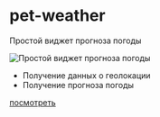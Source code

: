 # pet-weather
Простой виджет прогноза погоды


![Простой виджет прогноза погоды](https://repository-images.githubusercontent.com/343836190/99732f00-7b8d-11eb-80fe-f32bd208c5fc "Простой виджет прогноза погоды")


* Получение данных о геолокации
* Получение прогноза погоды

 [посмотреть](https://pet-weather.netlify.app/)

